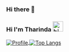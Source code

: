 ### Hi there 👋
### Hi I'm Tharinda <img src="https://user-images.githubusercontent.com/1303154/88677602-1635ba80-d120-11ea-84d8-d263ba5fc3c0.gif" width="28px" alt="hi">

<a href="https://github.com/Tharinda98">
  <img alt="Profile" align="center" src="https://github-readme-stats.vercel.app/api?username=Tharinda98&count_private=true&show_icons=true&custom_title=My%20Github%20Statistics&hide=stars,issues" />
</a>
<a href="https://github.com/Tharinda98">
  <img alt="Top Langs" align="center" src="https://github-readme-stats.vercel.app/api/top-langs/?username=Tharinda98&langs_count=9&layout=compact" />
</a>

<br />

<!--
**Tharinda98/Tharinda98** is a ✨ _special_ ✨ repository because its `README.md` (this file) appears on your GitHub profile.

Here are some ideas to get you started:

- 🔭 I’m currently working on ...
- 🌱 I’m currently learning ...
- 👯 I’m looking to collaborate on ...
- 🤔 I’m looking for help with ...
- 💬 Ask me about ...
- 📫 How to reach me: ...
- 😄 Pronouns: ...
- ⚡ Fun fact: ...
-->
